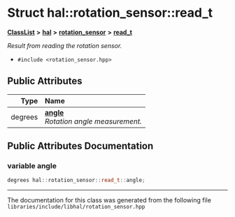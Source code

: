 

# Struct hal::rotation\_sensor::read\_t



[**ClassList**](annotated.md) **>** [**hal**](namespacehal.md) **>** [**rotation\_sensor**](classhal_1_1rotation__sensor.md) **>** [**read\_t**](structhal_1_1rotation__sensor_1_1read__t.md)



_Result from reading the rotation sensor._ 

* `#include <rotation_sensor.hpp>`





















## Public Attributes

| Type | Name |
| ---: | :--- |
|  degrees | [**angle**](#variable-angle)  <br>_Rotation angle measurement._  |












































## Public Attributes Documentation




### variable angle 

```C++
degrees hal::rotation_sensor::read_t::angle;
```




------------------------------
The documentation for this class was generated from the following file `libraries/include/libhal/rotation_sensor.hpp`


